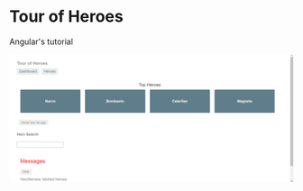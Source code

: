 # Tour of Heroes
Angular's tutorial



![alt text](https://github.com/arthur-es/tour-of-heroes/blob/master/print.png?raw=true)
